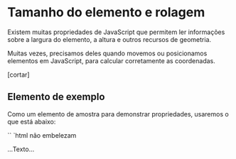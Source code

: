 # Tamanho do elemento e rolagem

Existem muitas propriedades de JavaScript que permitem ler informações sobre a largura do elemento, a altura e outros recursos de geometria.

Muitas vezes, precisamos deles quando movemos ou posicionamos elementos em JavaScript, para calcular corretamente as coordenadas.

[cortar]


## Elemento de exemplo

Como um elemento de amostra para demonstrar propriedades, usaremos o que está abaixo:

`` `html não embelezam
<div id = "exemplo">
...Texto...
</ div>
<style>
#exemplo {
largura: 300px;
altura: 200px;
borda: 25px sólido # E8C48F;
preenchimento: 20px;
transbordamento: auto;
}
</ style>
`` `

Tem a borda, preenchimento e rolagem. O conjunto completo de recursos. Não há margens, pois não são parte do próprio elemento e não existem propriedades especiais para eles.

O elemento parece assim:

!] [] (metric-css.png)

Você pode [abrir o documento na caixa de areia] (sandbox: métrica).

`` `smart header =" Mind the scrollbar "
A imagem acima demonstra o caso mais complexo quando o elemento possui uma barra de rolagem. Alguns navegadores (nem todos) reservam o espaço para isso tirando o conteúdo.

Assim, sem barra de rolagem, a largura do conteúdo seria `300px`, mas se a barra de rolagem for" 16px "(a largura pode variar entre dispositivos e navegadores), então apenas` 300-16 = 284px` permanece, e devemos levá-lo em consideração . É por isso que exemplos deste capítulo assumem que há uma barra de rolagem. Se não há barra de rolagem, as coisas são um pouco mais simples.
`` `

`` `smart header =" O `padding-bottom` pode ser preenchido com o texto"
Normalmente, os estofos são mostrados vazios em ilustrações, mas se há muito texto no elemento e ele transborda, os navegadores mostram o texto "transbordando" no `padding-bottom`, para que você possa ver isso em exemplos. Mas o preenchimento ainda existe, a menos que especificado de outra forma.
`` `

## Geometria

As propriedades dos elementos que fornecem largura, altura e outras geometrias são sempre números. Eles são assumidos em pixels.

Aqui está a imagem geral:

! [] (metric-all.png)

Eles são muitas propriedades, é difícil encaixá-las todas na única imagem, mas seus valores são simples e fáceis de entender.

Vamos começar a explorá-los de fora do elemento.

## offsetParent, offsetLeft / Top

Essas propriedades raramente são necessárias, mas ainda são as propriedades de geometria "mais externas", então vamos começar com elas.

O `offsetParent` é o antepassado mais próximo que é:

1. CSS posicionado (`position` é` absolute`, `relative` ou` fixed`),
2. ou `<td>`, `<th>`, `<table>`,
2. ou `<body>`.

Na maioria dos casos práticos, podemos usar `offsetParent` para obter o antepassado mais próximo do CSS. E `offsetLeft / offsetTop` fornecem coordenadas x / y em relação ao seu canto esquerdo-superior.

No exemplo abaixo, o `` <div> `tem '<main>` como `offsetParent` e` offsetLeft / offsetTop` são deslocamentos do seu canto superior esquerdo (`180'):

`` `html run height = 10
<main style = "position: relative" id = "main">
<artigo>
<div id = "exemplo" style = "position: absolute; left: 180px; top: 180px"> ... </ div>
</ article>
</ main>
<script>
alerta (example.offsetParent.id); // a Principal
alerta (exemplo.offsetLeft); // 180 (nota: um número, não uma string "180px")
alerta (exemplo.offsetTop); // 180
</ script>
`` `

!] [] (metric-offset-parent.png)


Há várias ocasiões em que `offsetParent` é` null`:

1. Para elementos não apresentados (`display: none` ou não no documento).
2. Para `<body>` e `<html>`.
3. Para elementos com `position: fixed` neles.

## offsetWidth / Height

Agora vamos passar para o próprio elemento.

Essas duas propriedades são as mais simples. Eles fornecem a largura / altura "externa" do elemento. Ou, em outras palavras, seu tamanho completo, incluindo fronteiras.

!] [] (metric-offset-width-height.png)

Para o nosso elemento de amostra:

- `offsetWidth = 390` - a largura externa, pode ser calculada como largura CSS interna (` 300px`) mais cofres (`2 * 20px`) e bordas (` 2 * 25px`).
- `offsetHeight = 290` - a altura exterior.

`` `` cabeçalho inteligente = "Propriedades de geometria para elementos não mostrados são zero / nulo"
As propriedades de geometria são calculadas apenas para os elementos mostrados.

Se um elemento (ou qualquer um dos seus antepassados) tiver "exibir: nenhum" ou não estiver no documento, todas as propriedades de geometria são zero ou "nulo", dependendo do que é.

Por exemplo, `offsetParent` é` null`, e `offsetWidth`,` offsetHeight` são `0`.

Podemos usar isso para verificar se um elemento está escondido, como este:

`` `js
function isHidden (elemento) {
return! element.offsetWidth &&! element.offsetHeight;
}
`` `

Observe que tal `isHidden` retorna` true` para elementos que estão na tela, mas têm zero tamanhos (como um vazio `<div>`).
`` ``

## clientTop / Left

Dentro do elemento, temos as fronteiras.

Para os medir, existem propriedades `clientTop` e` clientLeft`.

No nosso exemplo:

- `clientLeft = 25` - largura da borda esquerda
- `clientTop = 25` - largura da borda superior

!] [] (metric-client-left-top.png)

... Mas, para ser preciso - não são bordas, mas coordenadas relativas do lado interno do lado externo.

Qual é a diferença?

Ele fica visível quando o documento é de direita para a esquerda (o sistema de operação está em idiomas árabes ou hebraicos). A barra de rolagem não está à direita, mas à esquerda, e depois `clientLeft` também inclui a largura da barra de rolagem.

Nesse caso, `clientLeft` no nosso exemplo não seria` 25`, mas com a largura da barra de rolagem `25 + 16 = 41`:

!] [] (metric-client-left-top-rtl.png)

## clientWidth / Height

Essas propriedades fornecem o tamanho da área dentro das bordas do elemento.

Eles incluem a largura do conteúdo juntamente com os paddings, mas sem a barra de rolagem:

!] [] (metric-client-width-height.png)

Na foto acima, consideremos primeiro `clientHeight`: é mais fácil de avaliar. Não existe uma barra de rolagem horizontal, então é exatamente a soma do que está dentro das bordas: CSS-height `200px` mais top e bottom paddings (` 2 * 20px`) total `240px`.

Agora, `clientWidth` - aqui a largura do conteúdo não é` 300px`, mas `284px`, porque` 16px` são ocupados pela barra de rolagem. Então, a soma é `284px` mais os estojos esquerdo e direito, total` 324px`.

** Se não houver nenhum paddings, então `clientWidth / Height` é exatamente a área de conteúdo, dentro das bordas e da barra de rolagem (se houver). **

! [] (metric-client-width-nopadding.png)

Então, quando não há preenchimento, podemos usar `clientWidth / clientHeight` para obter o tamanho da área de conteúdo.

## scrollWidth / Height

- Propriedades `clientWidth / clientHeight` apenas conta para a parte visível do elemento.
- Propriedades `scrollWidth / scrollHeight` também incluem a parte deslocada (oculta):

!] [] (metric-scroll-width-height.png)

Na foto acima:

- `scrollHeight = 723` - é a altura interna total da área de conteúdo, incluindo a parte rolada.
- `scrollWidth = 324` - é a largura interna total, aqui não temos scroll horizontal, então é igual a` clientWidth`.

Nós podemos usar essas propriedades para expandir o elemento de largura para sua largura / altura total.

Como isso:

`` `js
// expande o elemento para a altura total do conteúdo
element.style.height = element.scrollHeight + 'px';
`` `

`` `online
Clique no botão para expandir o elemento:

<div id = "element" style = "width: 300px; height: 200px; padding: 0; overflow: auto; border: 1px solid black;"> texto texto texto texto texto texto texto texto texto texto texto texto texto texto texto texto do texto texto texto texto texto texto texto texto texto texto texto texto texto texto texto texto texto texto texto texto text texto text texto do texto texto texto texto texto texto texto texto texto texto texto texto texto texto texto texto texto texto texto texto text texto text texto do texto texto texto texto texto texto texto texto texto text texto text texto texto texto texto texto texto texto texto </ div>

<button style = "padding: 0" onclick = "element.style.height = element.scrollHeight + 'px'"> element.style.height = element.scrollHeight + 'px' </ button>
`` `

## scrollLeft / scrollTop

Propriedades `scrollLeft / scrollTop` são a largura / altura da parte oculta e deslocada do elemento.

Na imagem abaixo, podemos ver `scrollHeight` e` scrollTop` para um bloco com um rolagem vertical.

!] [] (metric-scroll-top.png)

Em outras palavras, `scrollTop` é" quanto é rolado ".

`` `` cabeçalho inteligente = "` scrollLeft / scrollTop` pode ser modificado "
A maioria das propriedades de geometria que são somente leitura, mas `scrollLeft / scrollTop` pode ser alterada e o navegador irá rolar o elemento.

`` `online
Se você clicar no elemento abaixo, o código `elem.scrollTop + = 10 'será executado. Isso faz com que o conteúdo do elemento role `10px` abaixo.

<div onclick = "this.scrollTop + = 10" style = "cursor: ponteiro; borda: 1px sólido preto; largura: 100px; altura: 80px; transbordamento: auto"> Click to Me <br> 1 <br> 2 <br> 3 <br> 4 <br> 5 <br> 6 <br> 7 <br> 8 <br> 9 </ div>
`` `

Definir `scrollTop` para` 0` ou `Infinity` fará o elemento se deslocar para o topo / baixo, respectivamente.
`` ``

## Não tome largura / altura de CSS

Acabamos de abordar as propriedades da geometria dos elementos DOM. Normalmente são usados ​​para obter larguras, alturas e calcular distâncias.

Mas, como sabemos do capítulo <info: styles-and-classes>, podemos ler CSS-height e width usando `getComputedStyle`.

Então, por que não ler a largura de um elemento como este?

`` `js run
deixe elem = document.body;

alerta (getComputedStyle (elem) .width); // mostra largura CSS para elem
`` `

Por que devemos usar propriedades de geometria em vez disso? Existem dois motivos:

1. Primeiro, a largura / altura do CSS depende de outra propriedade: `box-sizing` que define" o que é "CSS largura e altura. Uma alteração no `box-sizing` para fins CSS pode quebrar esse JavaScript.
2. Em segundo lugar, CSS `width / height` pode ser` auto`, por exemplo, para um elemento inline:

`` `html run
<span id = "elem"> Olá! </ span>

<script>
*! *
alerta (getComputedStyle (elem) .width); // auto
* /! *
</ script>
`` `

Do ponto de vista do CSS, `width: auto` é perfeitamente normal, mas em JavaScript precisamos de um tamanho exato em` px` que podemos usar nos cálculos. Então, a largura do CSS é inútil.

E há mais um motivo: uma barra de rolagem. Às vezes, o código que funciona bem sem uma barra de rolagem começa a se incomodar, porque uma barra de rolagem tira o espaço do conteúdo em alguns navegadores. Portanto, a largura real disponível para o conteúdo é * menos * do que a largura do CSS. E `clientWidth / clientHeight 'leva isso em conta.

... Mas com `getComputedStyle (elem) .width` a situação é diferente. Alguns navegadores (por exemplo, Chrome) retornam a largura interna real, menos a barra de rolagem, e algumas delas (por exemplo, Firefox) - Largura CSS (ignore a barra de rolagem). Essas diferenças de cross-browser são a razão para não usar `getComputedStyle`, mas sim dependem de propriedades de geometria.

`` `online
Se o seu navegador reservar o espaço para uma barra de rolagem (a maioria dos navegadores para o Windows), você pode testá-lo abaixo.

[iframe src = "cssWidthScroll" link border = 1]

O elemento com texto tem "largura: 300 px" do CSS.

Em um desktop Windows OS, Firefox, Chrome, Edge tudo reserva o espaço para a barra de rolagem. Mas o Firefox mostra `300px`, enquanto o Chrome e o Edge mostram menos. Isso é porque o Firefox retorna a largura do CSS e outros navegadores retornam a largura "real".
`` `

Observe que a diferença descrita é apenas sobre a leitura de "getComputedStyle (...). Width" de JavaScript, visualmente tudo está correto.

## Resumo

Os elementos possuem as seguintes propriedades de geometria:

- `offsetParent` - é o ancestro posicionado mais próximo ou` td`, `th`,` table`, `body`.
- `offsetLeft / offsetTop` - coordenadas relativas ao limite superior esquerdo de` offsetParent`.
- `offsetWidth / offsetHeight` - largura / altura" externa "de um elemento, incluindo bordas.
- `clientLeft / clientTop` - a distância do canto externo superior esquerdo para o canto interno superior esquerdo-superior. Para o sistema operacional esquerdo para a direita, eles são sempre as larguras das bordas esquerda / superior. Para o sistema operacional de direita para a esquerda, a barra de rolagem vertical está à esquerda, então `clientLeft` inclui sua largura também.
- `clientWidth / clientHeight` - a largura / altura do conteúdo, incluindo os paddings, mas sem a barra de rolagem.
- `scrollWidth / scrollHeight` - a largura / altura do conteúdo, incluindo a parte rolada. Também inclui estofados, mas não a barra de rolagem.
- `scrollLeft / scrollTop` - largura / altura da parte deslocada do elemento, a partir do canto esquerdo-superior.

Todas as propriedades são de apenas leitura, exceto `scrollLeft / scrollTop`. Eles fazem o navegador rolar o elemento se for alterado.
